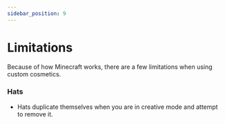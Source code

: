 ```yaml
---
sidebar_position: 9
---
```


# Limitations

Because of how Minecraft works, there are a few limitations when using custom cosmetics.

### Hats
- Hats duplicate themselves when you are in creative mode and attempt to remove it.

